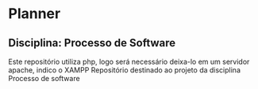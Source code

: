 <h1> Planner</h1>
<h2> Disciplina: Processo de Software</h2>
Este repositório utiliza php, logo será necessário deixa-lo em um servidor apache, indico o XAMPP
Repositório destinado ao projeto da disciplina Processo de software
